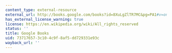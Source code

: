 ```yaml
---
content_type: external-resource
external_url: http://books.google.com/books?id=8XuLgZlTR7MC&pg=PA1#v=onepage
has_external_license_warning: true
license: https://en.wikipedia.org/wiki/All_rights_reserved
status: ''
title: Google Books
uid: 73717657-3c10-4c9f-8af5-dd729331e93c
wayback_url: ''
---
```


